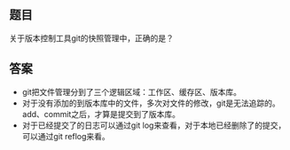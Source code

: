 ## 题目
关于版本控制工具git的快照管理中，正确的是？

## 答案
* git把文件管理分到了三个逻辑区域：工作区、缓存区、版本库。
* 对于没有添加的到版本库中的文件，多次对文件的修改，git是无法追踪的。add、commit之后，才算是提交到了版本库。
* 对于已经提交了的日志可以通过git log来查看，对于本地已经删除了的提交，可以通过git reflog来看。